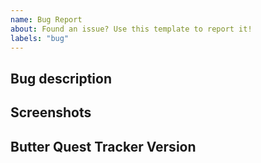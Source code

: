 ```yaml
---
name: Bug Report
about: Found an issue? Use this template to report it!
labels: "bug"
---
```


## Bug description

<!-- Explain in detail what the bug is and how you encountered it. If possible explain how it can be reproduced. -->

## Screenshots

<!-- If possible, please provide a screenshot to help us troubleshoot your issue! -->

## Butter Quest Tracker Version

<!-- Which version of Butter Quest Tracker are you using? -->
